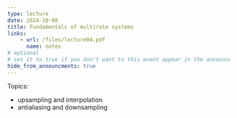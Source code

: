 ```yaml
---
type: lecture
date: 2024-10-08
title: Fundamentals of multirate systems
links:
    - url: /files/lecture04.pdf
      name: notes
# optional
# set it to true if you don't want to this event appear in the announcements section
hide_from_announcments: true
---
```

Topics:
* upsampling and interpolation
* antialiasing and downsampling


